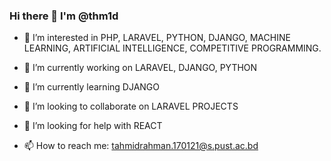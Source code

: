 ### Hi there 👋 I'm @thm1d

<!--
**thm1d/thm1d** is a ✨ _special_ ✨ repository because its `README.md` (this file) appears on your GitHub profile.

Here are some ideas to get you started:
-->
- 👀 I’m interested in PHP, LARAVEL, PYTHON, DJANGO, MACHINE LEARNING, ARTIFICIAL INTELLIGENCE, COMPETITIVE PROGRAMMING.
- 🔭 I’m currently working on LARAVEL, DJANGO, PYTHON
- 🌱 I’m currently learning DJANGO
- 👯 I’m looking to collaborate on LARAVEL PROJECTS
- 🤔 I’m looking for help with REACT

- 📫 How to reach me: tahmidrahman.170121@s.pust.ac.bd



